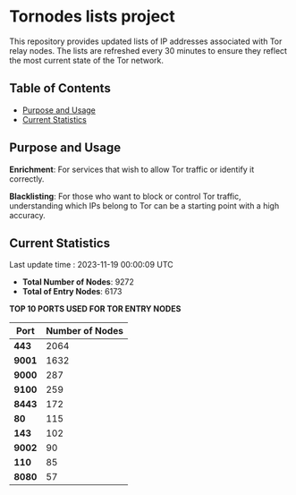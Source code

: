 # Tornodes lists project

This repository provides updated lists of IP addresses associated with Tor relay nodes. The lists are refreshed every 30 minutes to ensure they reflect the most current state of the Tor network.

## Table of Contents

- [Purpose and Usage](#purpose-and-usage)
- [Current Statistics](#current-statistics)


## Purpose and Usage

**Enrichment**: For services that wish to allow Tor traffic or identify it correctly.

**Blacklisting**: For those who want to block or control Tor traffic, understanding which IPs belong to Tor can be a starting point with a high accuracy.

## Current Statistics

Last update time : 2023-11-19 00:00:09 UTC

- **Total Number of Nodes**: 9272
- **Total of Entry Nodes**: 6173

**TOP 10 PORTS USED FOR TOR ENTRY NODES**

| **Port** | **Number of Nodes** |
|------|-----------------|
| **443**   | 2064  |
| **9001**   | 1632  |
| **9000**   | 287  |
| **9100**   | 259  |
| **8443**   | 172  |
| **80**   | 115  |
| **143**   | 102  |
| **9002**   | 90  |
| **110**   | 85  |
| **8080**   | 57  |


